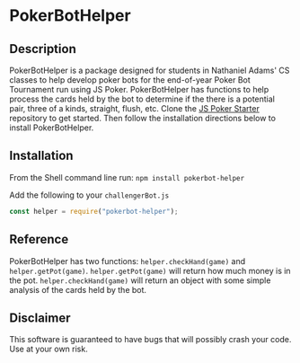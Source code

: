 # PokerBotHelper

## Description
PokerBotHelper is a package designed for students in Nathaniel Adams' CS classes to help develop poker bots for the end-of-year Poker Bot Tournament run using JS Poker. PokerBotHelper has functions to help process the cards held by the bot to determine if the there is a potential pair, three of a kinds, straight, flush, etc. Clone the [JS Poker Starter](https://github.com/nadamspueblo/JS-Poker-Starter) repository to get started. Then follow the installation directions below to install PokerBotHelper.

## Installation
From the Shell command line run:
```npm install pokerbot-helper```
    
Add the following to your ```challengerBot.js```
```javascript
const helper = require("pokerbot-helper");
```
    
## Reference
PokerBotHelper has two functions: ```helper.checkHand(game)``` and ```helper.getPot(game)```. ```helper.getPot(game)``` will return how much money is in the pot. ```helper.checkHand(game)``` will return an object with some simple analysis of the cards held by the bot.


## Disclaimer
This software is guaranteed to have bugs that will possibly crash your code. Use at your own risk.
